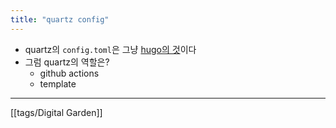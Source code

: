 ```yaml
---
title: "quartz config"
---
```

- quartz의 `config.toml`은 그냥 [hugo의 것](https://gohugo.io/getting-started/configuration/)이다
- 그럼 quartz의 역할은?
	- github actions
	- template
---
[[tags/Digital Garden]]